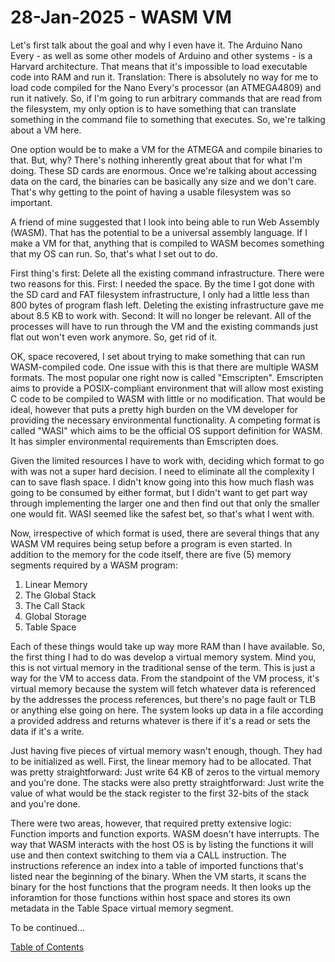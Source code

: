 # 28-Jan-2025 - WASM VM

Let's first talk about the goal and why I even have it.  The Arduino Nano Every - as well as some other models of Arduino and other systems - is a Harvard architecture.  That means that it's impossible to load executable code into RAM and run it.  Translation:  There is absolutely no way for me to load code compiled for the Nano Every's processor (an ATMEGA4809) and run it natively.  So, if I'm going to run arbitrary commands that are read from the filesystem, my only option is to have something that can translate something in the command file to something that executes.  So, we're talking about a VM here.

One option would be to make a VM for the ATMEGA and compile binaries to that.  But, why?  There's nothing inherently great about that for what I'm doing.  These SD cards are enormous.  Once we're talking about accessing data on the card, the binaries can be basically any size and we don't care.  That's why getting to the point of having a usable filesystem was so important.

A friend of mine suggested that I look into being able to run Web Assembly (WASM).  That has the potential to be a universal assembly language.  If I make a VM for that, anything that is compiled to WASM becomes something that my OS can run.  So, that's what I set out to do.

First thing's first:  Delete all the existing command infrastructure.  There were two reasons for this.  First:  I needed the space.  By the time I got done with the SD card and FAT filesystem infrastructure, I only had a little less than 800 bytes of program flash left.  Deleting the existing infrastructure gave me about 8.5 KB to work with.  Second:  It will no longer be relevant.  All of the processes will have to run through the VM and the existing commands just flat out won't even work anymore.  So, get rid of it.

OK, space recovered, I set about trying to make something that can run WASM-compiled code.  One issue with this is that there are multiple WASM formats.  The most popular one right now is called "Emscripten".  Emscripten aims to provide a POSIX-compliant environment that will allow most existing C code to be compiled to WASM with little or no modification.  That would be ideal, however that puts a pretty high burden on the VM developer for providing the necessary environmental functionality.  A competing format is called "WASI" which aims to be the official OS support definition for WASM.  It has simpler environmental requirements than Emscripten does.

Given the limited resources I have to work with, deciding which format to go with was not a super hard decision.  I need to eliminate all the complexity I can to save flash space.  I didn't know going into this how much flash was going to be consumed by either format, but I didn't want to get part way through implementing the larger one and then find out that only the smaller one would fit.  WASI seemed like the safest bet, so that's what I went with.

Now, irrespective of which format is used, there are several things that any WASM VM requires being setup before a program is even started.  In addition to the memory for the code itself, there are five (5) memory segments required by a WASM program:

1. Linear Memory
2. The Global Stack
3. The Call Stack
4. Global Storage
5. Table Space

Each of these things would take up way more RAM than I have available.  So, the first thing I had to do was develop a virtual memory system.  Mind you, this is not virtual memory in the traditional sense of the term.  This is just a way for the VM to access data.  From the standpoint of the VM process, it's virtual memory because the system will fetch whatever data is referenced by the addresses the process references, but there's no page fault or TLB or anything else going on here.  The system looks up data in a file according a provided address and returns whatever is there if it's a read or sets the data if it's a write.

Just having five pieces of virtual memory wasn't enough, though.  They had to be initialized as well.  First, the linear memory had to be allocated.  That was pretty straightforward:  Just write 64 KB of zeros to the virtual memory and you're done.  The stacks were also pretty straightforward:  Just write the value of what would be the stack register to the first 32-bits of the stack and you're done.

There were two areas, however, that required pretty extensive logic:  Function imports and function exports.  WASM doesn't have interrupts.  The way that WASM interacts with the host OS is by listing the functions it will use and then context switching to them via a CALL instruction.  The instructions reference an index into a table of imported functions that's listed near the beginning of the binary.  When the VM starts, it scans the binary for the host functions that the program needs.  It then looks up the inforamtion for those functions within host space and stores its own metadata in the Table Space virtual memory segment.

To be continued...

[Table of Contents](.)

